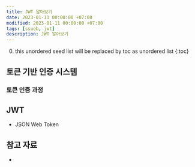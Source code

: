 ```yaml
---
title: JWT 알아보기
date: 2023-01-11 00:00:00 +07:00
modified: 2023-01-11 00:00:00 +07:00
tags: [ssueb, jwt]
description: JWT 알아보기
---
```

0. this unordered seed list will be replaced by toc as unordered list
{:toc}

## 토큰 기반 인증 시스템

### 토큰 인증 과정


## JWT
- JSON Web Token

## 참고 자료
- []()
